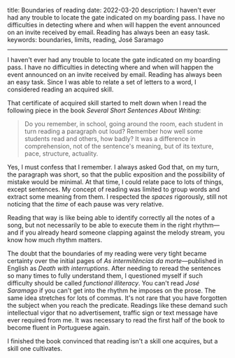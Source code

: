 title: Boundaries of reading
date: 2022-03-20
description: I haven't ever had any trouble to locate the gate indicated on my boarding pass. I have no difficulties in detecting where and when will happen the event announced on an invite received by email. Reading has always been an easy task.
keywords: boundaries, limits, reading, José Saramago

---

I haven't ever had any trouble to locate the gate indicated on my boarding pass. I have no difficulties in detecting where and when will happen the event announced on an invite received by email. Reading has always been an easy task. Since I was able to relate a set of letters to a word, I considered reading an acquired skill.

That certificate of acquired skill started to melt down when I read the following piece in the book *Several Short Sentences About Writing*:

> Do you remember, in school, going around the room, each student in turn reading a paragraph out loud? Remember how well some students read and others, how badly? It was a difference in comprehension, not of the sentence's meaning, but of its texture, pace, structure, actuality.

Yes, I must confess that I remember. I always asked God that, on my turn, the paragraph was short, so that the public exposition and the possibility of mistake would be minimal. At that time, I could relate pace to lots of things, except sentences. My concept of reading was limited to group words and extract some meaning from them. I respected the *spaces* rigorously, still not noticing that the *time* of each pause was very relative.

Reading that way is like being able to identify correctly all the notes of a song, but not necessarily to be able to execute them in the right rhythm—and if you already heard someone clapping against the melody stream, you know how much rhythm matters.

The doubt that the boundaries of my reading were very tight became certainty over the initial pages of *As intermitências da morte*—published in English as *Death with interruptions*. After needing to reread the sentences so many times to fully understand them, I questioned myself if such difficulty should be called *functional illiteracy*. You can't read *José Saramago* if you can't get into the rhythm he imposes on the prose. The same idea stretches for lots of commas. It's not rare that you have forgotten the subject when you reach the predicate. Readings like these demand such intellectual vigor that no advertisement, traffic sign or text message have ever required from me. It was necessary to read the first half of the book to become fluent in Portuguese again.

I finished the book convinced that reading isn't a skill one acquires, but a skill one cultivates.
